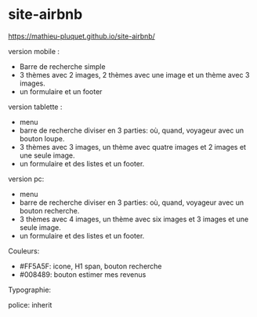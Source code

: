 # site-airbnb
 https://mathieu-pluquet.github.io/site-airbnb/
 
 version mobile :
 
 - Barre de recherche simple
 - 3 thèmes avec 2 images, 2 thèmes avec une image et un thème avec 3 images.
 - un formulaire et un footer
 
 version tablette :
 - menu 
 - barre de recherche diviser en 3 parties: où, quand, voyageur avec un bouton loupe.
 - 3 thèmes avec 3 images, un thème avec quatre images et 2 images et une seule image.
 - un formulaire et des listes et un footer.
 
 version pc:
 - menu 
 - barre de recherche diviser en 3 parties: où, quand, voyageur avec un bouton recherche.
 - 3 thèmes avec 4 images, un thème avec six images et 3 images et une seule image.
 - un formulaire et des listes et un footer.
 
 Couleurs:
 - #FF5A5F: icone, H1 span, bouton recherche
 - #008489: bouton estimer mes revenus
 
 Typographie:
 
 police: inherit 
 
 
